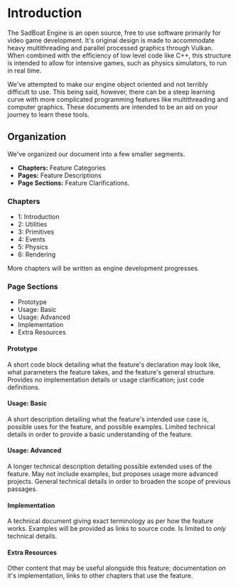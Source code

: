 # Introduction

The SadBoat Engine is an open source, free to use software primarily for video game development. It's original design is made to accommodate heavy multithreading and parallel processed graphics through Vulkan. When combined with the efficiency of low level code like C++, this structure is intended to allow for intensive games, such as physics simulators, to run in real time. 

We've attempted to make our engine object oriented and not terribly difficult to use. This being said, however, there can be a steep learning curve with more complicated programming features like multithreading and computer graphics. These documents are intended to be an aid on your journey to learn these tools.

## Organization

We've organized our document into a few smaller segments.  
- **Chapters:**   Feature Categories
- **Pages:**      Feature Descriptions
- **Page Sections:**  Feature Clarifications.

### Chapters
- 1: Introduction
- 2: Utilities
- 3: Primitives
- 4: Events
- 5: Physics
- 6: Rendering

More chapters will be written as engine development progresses.


### Page Sections
-   Prototype  
-   Usage: Basic  
-   Usage: Advanced  
-   Implementation  
-   Extra Resources  

#### Prototype

A short code block detailing what the feature's declaration may look like, what parameters the feature takes, and the feature's general structure.
Provides no implementation details or usage clarification; just code definitions.

#### Usage: Basic

A short description detailing what the feature's intended use case is, possible uses for the feature, and possible examples.
Limited technical details in order to provide a basic understanding of the feature.

#### Usage: Advanced

A longer technical description detailing possible extended uses of the feature. May not include examples, but proposes usage more advanced projects.
General technical details in order to broaden the scope of previous passages.

#### Implementation

A technical document giving exact terminology as per how the feature works. Examples will be provided as links to source code.
Is limited to *only* technical details.

#### Extra Resources

Other content that may be useful alongside this feature; documentation on it's implementation, links to other chapters that use the feature.
